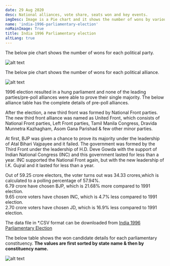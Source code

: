 ```yaml
---
date: 29 Aug 2020
desc: National alliances, vote share, seats won and key events.
imgDesc: Image is a Pie chart and it shows the number of wons by various alliances in the state.
name: 'india-1996-parliamentary-election'
noMainImage: True
title: India 1996 Parliamentary election
altLang: true
---
```


The below pie chart shows the number of wons for each political party.  

<img src="/politics/india-1996-parliamentary-election/india-1996-election-1.png" alt="alt text" class="blogs_image">

The below pie chart shows the number of wons for each political alliance.  

<img src="/politics/india-1996-parliamentary-election/india-1996-election-2.png" alt="alt text" class="blogs_image">

1996 election resulted in a hung parliament and none of the leading parties/pre-poll alliances were able to prove their single majority. The below alliance table has the complete details of pre-poll alliances.  

After the election, a new third front was formed by National Front parties. The new third front alliance was named as United Front, which consists of National Front parties, Left Front parties, Tamil Manila Congress, Dravida Munnetra Kazhagham, Asom Gana Parishad & few other minor parties.  

At first, BJP was given a chance to prove its majority under the leadership of Atal Bihari Vajpayee and it failed. The government was formed by the Third Front under the leadership of H.D. Deve Gowda with the support of Indian National Congress (INC) and this government lasted for less than a year. INC supported the National Front again, but with the new leadership of I.K. Gujral and it lasted for less than a year.  

Out of 59.25 crore electors, the voter turns out was 34.33 crores,which is calculated to a polling percentage of 57.94%.  
6.79 crore have chosen BJP, which is 21.68% more compared to 1991 election.  
9.65 crore voters have chosen INC, which is 4.7% less compared to 1991 election.  
2.70 crore voters have chosen JD, which is 16.9% less compared to 1991 election.  

The data file in \*.CSV format can be downloaded from [India 1996 Parliamentary Election](http://thedatatalks.in/datas/politics/india-2001-parliamentary-election.csv)

The below table shows the won candidate details for each parliamentary constituency.
**The values are first sorted by state name & then by constituency name.**

<img src="/politics/india-1996-parliamentary-election/india-1996-election-3.png" alt="alt text" class="blogs_image">


<style>

</style>